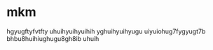 # mkm
hgyugftyfvtfty uhuihyuihyuihih yghuihyuihyugu uiyuiohug7fygyugt7b bhbu8huihiughugu8gh8ib uhuih
